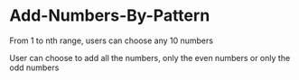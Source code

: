 # Add-Numbers-By-Pattern

From 1 to nth range, users can choose any 10 numbers

User can choose to add all the numbers, only the even numbers or only the odd numbers
